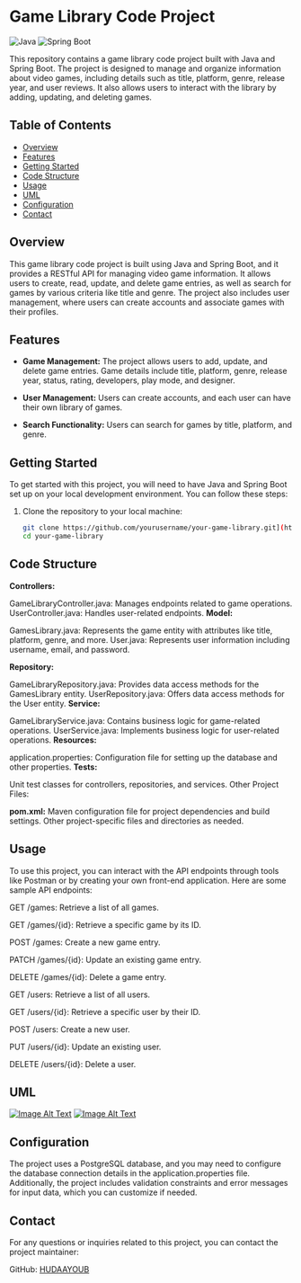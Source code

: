 # Game Library Code Project

![Java](https://img.shields.io/badge/Java-11-green)
![Spring Boot](https://img.shields.io/badge/Spring%20Boot-2.5-blue)

This repository contains a game library code project built with Java and Spring Boot. The project is designed to manage and organize information about video games, including details such as title, platform, genre, release year, and user reviews. It also allows users to interact with the library by adding, updating, and deleting games.

## Table of Contents
- [Overview](#overview)
- [Features](#features)
- [Getting Started](#getting-started)
- [Code Structure](#code-structure)  <!-- Corrected anchor link -->
- [Usage](#usage)
- [UML](#uml)  <!-- Corrected anchor link -->
- [Configuration](#configuration)
- [Contact](#contact)


## Overview

This game library code project is built using Java and Spring Boot, and it provides a RESTful API for managing video game information. It allows users to create, read, update, and delete game entries, as well as search for games by various criteria like title and genre. The project also includes user management, where users can create accounts and associate games with their profiles.

## Features
- **Game Management:** The project allows users to add, update, and delete game entries. Game details include title, platform, genre, release year, status, rating, developers, play mode, and designer.

- **User Management:** Users can create accounts, and each user can have their own library of games.

- **Search Functionality:** Users can search for games by title, platform, and genre.

## Getting Started

To get started with this project, you will need to have Java and Spring Boot set up on your local development environment. You can follow these steps:

1. Clone the repository to your local machine:

   ```bash
   git clone https://github.com/yourusername/your-game-library.git](https://github.com/HUDAAYOUB/ProjectGameLibrary.git)https://github.com/HUDAAYOUB/ProjectGameLibrary.git
   cd your-game-library

## Code Structure
**Controllers:**

GameLibraryController.java: Manages endpoints related to game operations.
UserController.java: Handles user-related endpoints.
**Model:**

GamesLibrary.java: Represents the game entity with attributes like title, platform, genre, and more.
User.java: Represents user information including username, email, and password.

**Repository:**

GameLibraryRepository.java: Provides data access methods for the GamesLibrary entity.
UserRepository.java: Offers data access methods for the User entity.
**Service:**

GameLibraryService.java: Contains business logic for game-related operations.
UserService.java: Implements business logic for user-related operations.
**Resources:**

application.properties: Configuration file for setting up the database and other properties.
**Tests:**

Unit test classes for controllers, repositories, and services.
Other Project Files:


**pom.xml:** Maven configuration file for project dependencies and build settings.
Other project-specific files and directories as needed.

## Usage

To use this project, you can interact with the API endpoints through tools like Postman or by creating your own front-end application. Here are some sample API endpoints:

GET /games: Retrieve a list of all games.

GET /games/{id}: Retrieve a specific game by its ID.

POST /games: Create a new game entry.

PATCH /games/{id}: Update an existing game entry.

DELETE /games/{id}: Delete a game entry.

GET /users: Retrieve a list of all users.

GET /users/{id}: Retrieve a specific user by their ID.

POST /users: Create a new user.

PUT /users/{id}: Update an existing user.

DELETE /users/{id}: Delete a user.
## UML
[![Image Alt Text](https://github.com/HUDAAYOUB/ProjectGameLibrary/raw/main/11.png)](https://github.com/HUDAAYOUB/ProjectGameLibrary/blob/main/11.png)
[![Image Alt Text](https://github.com/HUDAAYOUB/ProjectGameLibrary/raw/main/12.png)](https://github.com/HUDAAYOUB/ProjectGameLibrary/blob/main/12.png)

## Configuration
The project uses a PostgreSQL database, and you may need to configure the database connection details in the application.properties file. Additionally, the project includes validation constraints and error messages for input data, which you can customize if needed.

## Contact
For any questions or inquiries related to this project, you can contact the project maintainer:

GitHub: [HUDAAYOUB](https://github.com/HUDAAYOUB)

